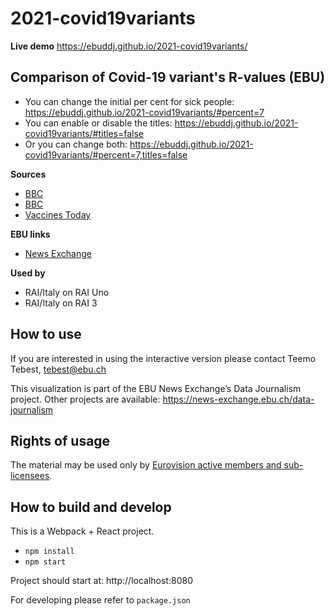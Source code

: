 # 2021-covid19variants

**Live demo** https://ebuddj.github.io/2021-covid19variants/

## Comparison of Covid-19 variant's R-values (EBU)

* You can change the initial per cent for sick people: https://ebuddj.github.io/2021-covid19variants/#percent=7
* You can enable or disable the titles: https://ebuddj.github.io/2021-covid19variants/#titles=false
* Or you can change both: https://ebuddj.github.io/2021-covid19variants/#percent=7,titles=false

**Sources**
* [BBC](https://www.bbc.com/news/health-57431420)
* [BBC](https://www.bbc.com/news/health-52473523)
* [Vaccines Today](https://www.vaccinestoday.eu/stories/what-is-r0/)

**EBU links**
* [News Exchange](https://news-exchange.ebu.ch/item_detail/9bdb06ff85ffb22dac4f39f9df32b06f/2021_10025919)

**Used by**
* RAI/Italy on RAI Uno
* RAI/Italy on RAI 3

## How to use

If you are interested in using the interactive version please contact Teemo Tebest, tebest@ebu.ch

This visualization is part of the EBU News Exchange’s Data Journalism project. Other projects are available: https://news-exchange.ebu.ch/data-journalism

## Rights of usage

The material may be used only by [Eurovision active members and sub-licensees](https://www.ebu.ch/eurovision-news/members-and-sublicensees).

## How to build and develop

This is a Webpack + React project.

* `npm install`
* `npm start`

Project should start at: http://localhost:8080

For developing please refer to `package.json`
